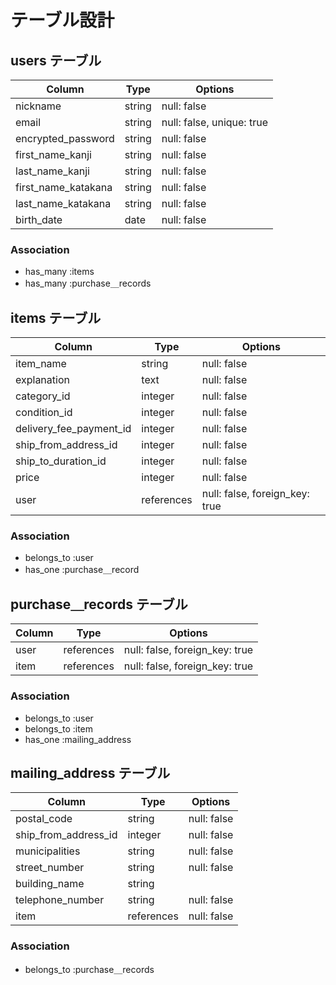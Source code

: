 # テーブル設計

## users テーブル

| Column                  | Type       | Options                        |
| ----------------------- | ---------- | ------------------------------ |
| nickname                | string     | null: false                    |
| email                   | string     | null: false, unique: true      |
| encrypted_password      | string     | null: false                    |
| first_name_kanji        | string     | null: false                    |
| last_name_kanji         | string     | null: false                    |
| first_name_katakana     | string     | null: false                    |
| last_name_katakana      | string     | null: false                    |
| birth_date              | date       | null: false                    |

### Association

- has_many :items
- has_many :purchase＿records



## items テーブル

| Column                  | Type       | Options                        |
| ----------------------- | ---------- | ------------------------------ |
| item_name               | string     | null: false                    |
| explanation             | text       | null: false                    |
| category_id             | integer    | null: false                    |
| condition_id            | integer    | null: false                    |
| delivery_fee_payment_id | integer    | null: false                    |
| ship_from_address_id    | integer    | null: false                    |
| ship_to_duration_id     | integer    | null: false                    |
| price                   | integer    | null: false                    |
| user                    | references | null: false, foreign_key: true |

### Association

- belongs_to :user
- has_one :purchase＿record



## purchase＿records テーブル

| Column                  | Type       | Options                        |
| ----------------------- | ---------- | ------------------------------ |
| user                    | references | null: false, foreign_key: true |
| item                    | references | null: false, foreign_key: true |

### Association

- belongs_to :user
- belongs_to :item
- has_one :mailing_address



## mailing_address テーブル

| Column                  | Type       | Options                        |
| ----------------------- | ---------- | ------------------------------ |
| postal_code             | string     | null: false                    |
| ship_from_address_id    | integer    | null: false                    |
| municipalities          | string     | null: false                    |
| street_number           | string     | null: false                    |
| building_name           | string     |                                |
| telephone_number        | string     | null: false                    |
| item                    | references | null: false                    |

### Association

- belongs_to :purchase＿records